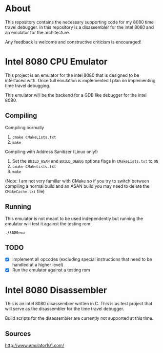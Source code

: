 # About

This repository contains the necessary supporting code for my 8080 time travel debugger. In this repository 
is a disassembler for the intel 8080 and an emulator for the architecture.

Any feedback is welcome and constructive criticism is encouraged!


# Intel 8080 CPU Emulator

This project is an emulator for the intel 8080 that is designed to be interfaced with. Once full emulation is
implemented I plan on implementing time travel debugging.

This emulator will be the backend for a GDB like debugger for the intel 8080.

## Compiling

Compiling normally

1. `cmake CMakeLists.txt`
2. `make`

Compiling with Address Sanitizer (Linux only!)

1. Set the `BUILD_ASAN` and `BUILD_DEBUG` options flags in `CMakeLists.txt` to `ON`
2. `cmake CMakeLists.txt`
3. `make`

(Note: I am not very familiar with CMake so if you try to switch between compiling a normal build and an ASAN 
build you may need to delete the `CMakeCache.txt` file)

## Running

This emulator is not meant to be used independently but running the emulator will test it against the testing rom.

`./8080emu`

## TODO

- [x] Implement all opcodes (excluding special instructions that need to be handled at a higher level)
- [x] Run the emulator against a testing rom

# Intel 8080 Disassembler

This is an intel 8080 disassembler written in C. This is as test project that will serve as the disassembler for the 
time travel debugger.

Build scripts for the disassembler are currently not supported at this time.

## Sources

http://www.emulator101.com/
